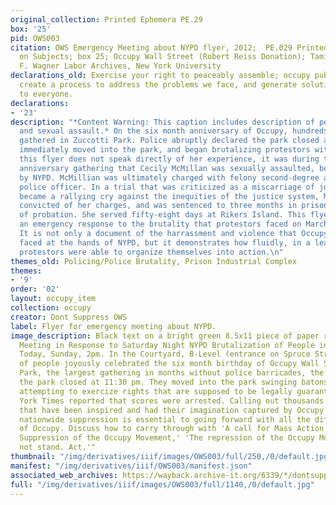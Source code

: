 ```yaml
---
original_collection: Printed Ephemera PE.29
box: '25'
pid: OWS003
citation: OWS Emergency Meeting about NYPD flyer, 2012;  PE.029 Printed Ephemera Collection
  on Subjects; box 25; Occupy Wall Street (Robert Reiss Donation); Tamiment Library/Robert
  F. Wagner Labor Archives, New York University
declarations_old: Exercise your right to peaceably assemble; occupy public space;
  create a process to address the problems we face, and generate solutions accessible
  to everyone.
declarations:
- '23'
description: "*Content Warning: This caption includes description of police brutality
  and sexual assault.* On the six month anniversary of Occupy, hundreds of protestors
  gathered in Zuccotti Park. Police abruptly declared the park closed at 11:30 PM,
  immediately moved into the park, and began brutalizing protestors with batons. Thought
  this flyer does not speak directly of her experience, it was during this six month
  anniversary gathering that Cecily McMillan was sexually assaulted, beaten, and arrested
  by NYPD. McMillian was ultimately charged with felony second-degree assault of a
  police officer. In a trial that was criticized as a miscarriage of justice, and
  became a rallying cry against the inequities of the justice system, McMillian was
  convicted of her charges, and was sentenced to three months in prison and five years
  of probation. She served fifty-eight days at Rikers Island. This flyer calls for
  an emergency response to the brutality that protestors faced on March 17, 2012.
  It is not only a document of the harrassment and violence that Occupy protestors
  faced at the hands of NYPD, but it demonstrates how fluidly, in a leaderful movement,
  protestors were able to organize themselves into action.\n"
themes_old: Policing/Police Brutality, Prison Industrial Complex
themes:
- '9'
order: '02'
layout: occupy_item
collection: occupy
creator: Dont Suppress OWS
label: Flyer for emergency meeting about NYPD.
image_description: Black text on a bright green 8.5x11 piece of paper reads "Emergency
  Meeting in Response to Saturday Night NYPD Brutalization of People in Zuccotti Park.
  Today, Sunday, 2pm. In the Courtyard, B-Level (entrance on Spruce Stree). As hundreds
  of people joyously celebrated the six month birthday of Occupy Wall Street in Zuccotti
  Park, the largest gathering in months without police barricades, the NYPD declared
  the park closed at 11:30 pm. They moved into the park swinging batons, beating people
  attempting to exercize rights that are supposed to be legally guaranteed. The New
  York Times reported that scores were arrested. Calling out thousands from the millions
  that have been inspired and had their imagination captured by Occupy to stop the
  nationwide suppression is essential to going forward with all the differend plans
  of Occupy. Discuss how to carry through with 'A call for Mass Action Against the
  Suppression of the Occupy Movement,' 'The repression of the Occupy Movement must
  not stand. Act.'"
thumbnail: "/img/derivatives/iiif/images/OWS003/full/250,/0/default.jpg"
manifest: "/img/derivatives/iiif/OWS003/manifest.json"
associated_web_archives: https://wayback.archive-it.org/6339/*/dontsuppressows.org/
full: "/img/derivatives/iiif/images/OWS003/full/1140,/0/default.jpg"
---
```

